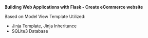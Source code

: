 **Building Web Applications with Flask - Create eCommerce website**

Based on Model View Template
Utilized:
  - Jinja Template, Jinja Inheritance
  - SQLite3 Database
